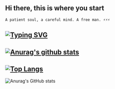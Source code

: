 ## Hi there, this is where you start
 `A patient soul, a careful mind. A free man. ⚡⚡⚡` 
## [![Typing SVG](https://readme-typing-svg.herokuapp.com/?font=Poppins&duration=3500&color=131922&lines=A%20patient%20soul,%20a%20careful%20mind.%20A%20free%20man)](https://git.io/typing-svg)
## [![Anurag's github stats](https://github-readme-stats.vercel.app/api?username=ogunsakin01&show_icons=true&theme=radical)](https://github.com/anuraghazra/github-readme-stats)
## [![Top Langs](https://github-readme-stats.vercel.app/api/top-langs/?username=ogunsakin01&hide=css&layout=compact)](https://github.com/anuraghazra/github-readme-stats)

![Anurag's GitHub stats](https://github-readme-stats.vercel.app/api?username=ogunsakin01&show_icons=true&theme=radical)

<!--
**ogunsakin01/ogunsakin01** is a ✨ _special_ ✨ repository because its `README.md` (this file) appears on your GitHub profile.

Here are some ideas to get you started:

- 🔭 I’m currently working on ...
- 🌱 I’m currently learning ...
- 👯 I’m looking to collaborate on ...
- 🤔 I’m looking for help with ...
- 💬 Ask me about ...
- 📫 How to reach me: ...
- 😄 Pronouns: ...
- ⚡ Fun fact: ...
-->



